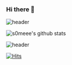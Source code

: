 ### Hi there 👋

![header](https://capsule-render.vercel.app/api?type=waving&color=auto&height=220&section=header&text=s0meee&fontSize=60&fontColor=#FFFFFF)

![s0meee's github stats](https://github-readme-stats.vercel.app/api?username=s0meee&show_icons=true)


![header](https://capsule-render.vercel.app/api?type=waving&color=auto&height=120&animation=fadeIn&section=footer&text=👩🏻‍💻&fontAlign=70)

[![Hits](https://hits.seeyoufarm.com/api/count/incr/badge.svg?url=https%3A%2F%2Fgithub.com%2Fs0meee%2Fhit-counter&count_bg=%23D8B8F6&title_bg=%23EEA8F0&icon=reddit.svg&icon_color=%23F3F1F6&title=hits&edge_flat=false)](https://hits.seeyoufarm.com)
